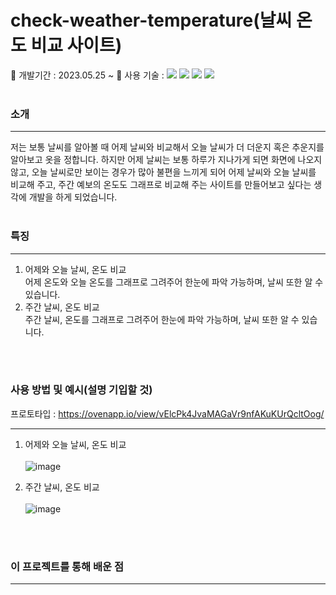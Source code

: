 # check-weather-temperature(날씨 온도 비교 사이트)
📌 개발기간 : 2023.05.25 ~
📌 사용 기술 : 
<img src="https://img.shields.io/badge/Typescript-3178C6?style=flat-square&logo=Typescript&logoColor=white"/>
<img src="https://img.shields.io/badge/-JavaScript-F7DF1E?style=flat&logo=JavaScript&logoColor=white"/>
<img src="https://img.shields.io/badge/-HTML-E34F26?style=flat&logo=HTML5&logoColor=white"/>
<img src="https://img.shields.io/badge/-CSS-1572B6?style=flat&logo=CSS3&logoColor=white"/>
<br/>
<br/>

### 소개

---

저는 보통 날씨를 알아볼 때 어제 날씨와 비교해서 오늘 날씨가 더 더운지 혹은 추운지를 알아보고 옷을 정합니다. 하지만 어제 날씨는 보통 하루가 지나가게 되면 화면에 나오지 않고, 오늘 날씨로만 보이는 경우가 많아 불편을 느끼게 되어 어제 날씨와 오늘 날씨를 비교해 주고, 주간 예보의 온도도 그래프로 비교해 주는 사이트를 만들어보고 싶다는 생각에 개발을 하게 되었습니다.
<br/>
<br/>

### 특징

---

1. 어제와 오늘 날씨, 온도 비교<br/>
어제 온도와 오늘 온도를 그래프로 그려주어 한눈에 파악 가능하며, 날씨 또한 알 수 있습니다.
2. 주간 날씨, 온도 비교<br/>
주간 날씨, 온도를 그래프로 그려주어 한눈에 파악 가능하며, 날씨 또한 알 수 있습니다.
<br/>
<br/>

### 사용 방법 및 예시(설명 기입할 것)
프로토타입 : https://ovenapp.io/view/vElcPk4JvaMAGaVr9nfAKuKUrQcltOog/

---

1. 어제와 오늘 날씨, 온도 비교<br/><br/> 
![image](https://github.com/f-lab-edu/check-weather-temperature/assets/73331052/6de584c3-e2ad-4324-880a-fe925dd34226)

2. 주간 날씨, 온도 비교<br/><br/> 
![image](https://github.com/f-lab-edu/check-weather-temperature/assets/73331052/6ca2cec7-5354-4a8d-8f2c-57ce3d2993cd)


<br/>
<br/>

### 이 프로젝트를 통해 배운 점
---
